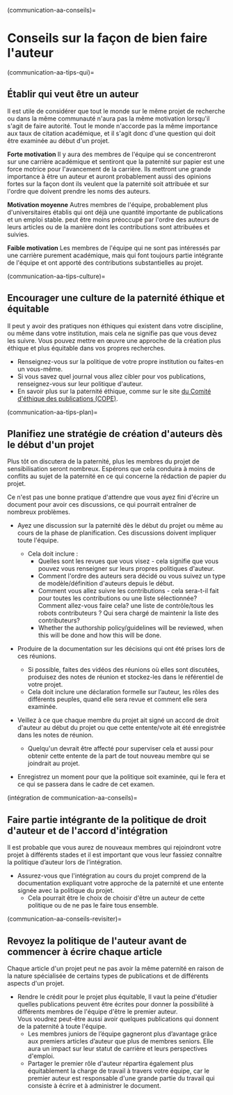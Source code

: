 (communication-aa-conseils)=
# Conseils sur la façon de bien faire l'auteur

(communication-aa-tips-qui)=
## Établir qui veut être un auteur

Il est utile de considérer que tout le monde sur le même projet de recherche ou dans la même communauté n'aura pas la même motivation lorsqu'il s'agit de faire autorité. Tout le monde n'accorde pas la même importance aux taux de citation académique, et il s'agit donc d'une question qui doit être examinée au début d'un projet.

**Forte motivation** Il y aura des membres de l'équipe qui se concentreront sur une carrière académique et sentiront que la paternité sur papier est une force motrice pour l'avancement de la carrière. Ils mettront une grande importance à être un auteur et auront probablement aussi des opinions fortes sur la façon dont ils veulent que la paternité soit attribuée et sur l'ordre que doivent prendre les noms des auteurs.

**Motivation moyenne** Autres membres de l'équipe, probablement plus d'universitaires établis qui ont déjà une quantité importante de publications et un emploi stable. peut être moins préoccupé par l'ordre des auteurs de leurs articles ou de la manière dont les contributions sont attribuées et suivies.

**Faible motivation** Les membres de l'équipe qui ne sont pas intéressés par une carrière purement académique, mais qui font toujours partie intégrante de l'équipe et ont apporté des contributions substantielles au projet.

(communication-aa-tips-culture)=
## Encourager une culture de la paternité éthique et équitable
Il peut y avoir des pratiques non éthiques qui existent dans votre discipline, ou même dans votre institution, mais cela ne signifie pas que vous devez les suivre. Vous pouvez mettre en œuvre une approche de la création plus éthique et plus équitable dans vos propres recherches.

* Renseignez-vous sur la politique de votre propre institution ou faites-en un vous-même.
* Si vous savez quel journal vous allez cibler pour vos publications, renseignez-vous sur leur politique d'auteur.
* En savoir plus sur la paternité éthique, comme sur le site [du Comité d'éthique des publications (COPE)](https://publicationethics.org/).

(communication-aa-tips-plan)=
## Planifiez une stratégie de création d'auteurs dès le début d'un projet
Plus tôt on discutera de la paternité, plus les membres du projet de sensibilisation seront nombreux. Espérons que cela conduira à moins de conflits au sujet de la paternité en ce qui concerne la rédaction de papier du projet.

Ce n'est pas une bonne pratique d'attendre que vous ayez fini d'écrire un document pour avoir ces discussions, ce qui pourrait entraîner de nombreux problèmes.

* Ayez une discussion sur la paternité dès le début du projet ou même au cours de la phase de planification. Ces discussions doivent impliquer toute l'équipe.
    * Cela doit inclure :
        * Quelles sont les revues que vous visez - cela signifie que vous pouvez vous renseigner sur leurs propres politiques d'auteur.
        * Comment l'ordre des auteurs sera décidé ou vous suivez un type de modèle/définition d'auteurs depuis le début.
        * Comment vous allez suivre les contributions - cela sera-t-il fait pour toutes les contributions ou une liste sélectionnée? Comment allez-vous faire cela? une liste de contrôle/tous les robots contributeurs ? Qui sera chargé de maintenir la liste des contributeurs?
        * Whether the authorship policy/guidelines will be reviewed, when this will be done and how this will be done.

* Produire de la documentation sur les décisions qui ont été prises lors de ces réunions.
    * Si possible, faites des vidéos des réunions où elles sont discutées, produisez des notes de réunion et stockez-les dans le référentiel de votre projet.
    * Cela doit inclure une déclaration formelle sur l’auteur, les rôles des différents peuples, quand elle sera revue et comment elle sera examinée.

* Veillez à ce que chaque membre du projet ait signé un accord de droit d'auteur au début du projet ou que cette entente/vote ait été enregistrée dans les notes de réunion.
    * Quelqu'un devrait être affecté pour superviser cela et aussi pour obtenir cette entente de la part de tout nouveau membre qui se joindrait au projet.

* Enregistrez un moment pour que la politique soit examinée, qui le fera et ce qui se passera dans le cadre de cet examen.

(intégration de communication-aa-conseils)=
## Faire partie intégrante de la politique de droit d'auteur et de l'accord d'intégration
Il est probable que vous aurez de nouveaux membres qui rejoindront votre projet à différents stades et il est important que vous leur fassiez connaître la politique d’auteur lors de l’intégration.

* Assurez-vous que l'intégration au cours du projet comprend de la documentation expliquant votre approche de la paternité et une entente signée avec la politique du projet.
    * Cela pourrait être le choix de choisir d'être un auteur de cette politique ou de ne pas le faire tous ensemble.

(communication-aa-conseils-revisiter)=
## Revoyez la politique de l'auteur avant de commencer à écrire chaque article
Chaque article d'un projet peut ne pas avoir la même paternité en raison de la nature spécialisée de certains types de publications et de différents aspects d'un projet.

* Rendre le crédit pour le projet plus équitable, Il vaut la peine d'étudier quelles publications peuvent être écrites pour donner la possibilité à différents membres de l'équipe d'être le premier auteur.  
  Vous voudrez peut-être aussi avoir quelques publications qui donnent de la paternité à toute l'équipe.
    * Les membres juniors de l’équipe gagneront plus d’avantage grâce aux premiers articles d’auteur que plus de membres seniors. Elle aura un impact sur leur statut de carrière et leurs perspectives d'emploi.
    * Partager le premier rôle d'auteur répartira également plus équitablement la charge de travail à travers votre équipe, car le premier auteur est responsable d'une grande partie du travail qui consiste à écrire et à administrer le document. 
